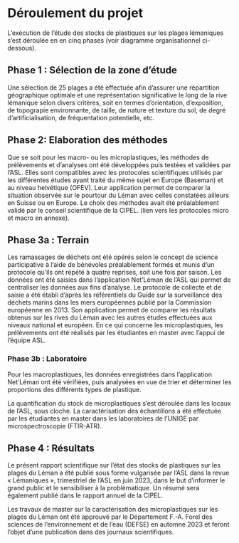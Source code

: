 # Déroulement du projet

L’exécution de l’étude des stocks de plastiques sur les plages lémaniques s’est déroulée en en cinq phases (voir diagramme organisationnel ci-dessous).

## Phase 1 : Sélection de la zone d’étude

Une sélection de 25 plages a été effectuée afin d’assurer une répartition géographique optimale et une représentation significative le long de la rive lémanique selon divers critères, soit en termes d’orientation, d’exposition, de topograpie environnante, de taille, de nature et texture du sol, de degré d’artificialisation, de fréquentation potentielle, etc.

##  Phase 2: Elaboration des méthodes

Que se soit pour les macro- ou les microplastiques, les méthodes de prélèvements et d’analyses ont été développées puis testées et validées par l’ASL. Elles sont compatibles avec les protocoles scientifiques utilisés par les différentes études ayant traité du même sujet en Europe (Baseman) et au niveau helvétique (OFEV). Leur application permet de comparer la situation observée sur le pourtour du Léman avec celles constatées ailleurs en Suisse ou en Europe. Le choix des méthodes avait été préalablement validé par le conseil scientifique de la CIPEL. (lien vers les protocoles micro et macro en annexe).

## Phase 3a : Terrain

Les ramassages de déchets ont été opérés selon le concept de science participative à l’aide de bénévoles préalablement formés et munis d’un protocole qu’ils ont répété à quatre reprises, soit une fois par saison. Les données ont été saisies dans l’application Net’Léman de l’ASL qui permet de centraliser les données aux fins d’analyse. Le protocole de collecte et de saisie a été établi d’après les référentiels du Guide sur la surveillance des déchets marins dans les mers européennes publié par la Commission européenne en 2013. Son application permet de comparer les résultats obtenus sur les rives du Léman  avec les autres études effectuées aux niveaux national et européen. En ce qui concerne les microplastiques, les prélèvements ont été réalisés par les étudiantes en master avec l’appui de l’équipe ASL.

### Phase 3b : Laboratoire

Pour les macroplastiques, les données enregistrées dans l’application Net’Léman ont été vérifiées, puis analysées en vue de trier et déterminer les proportions des différents types de plastique.

La quantification du stock de microplastiques s’est déroulée dans les locaux de l’ASL, sous cloche. La caractérisation des échantillons a été effectuée par les étudiantes en master dans les laboratoires de l’UNIGE par microspectroscopie (FTIR-ATR). 

## Phase 4 : Résultats

Le présent rapport scientifique sur l’état des stocks de plastiques sur les plages du Léman a été publié sous forme vulgarisée par l’ASL dans la revue « Lémaniques », trimestriel de l’ASL en juin 2023, dans le but d’informer le grand public et le sensibiliser à la problématique. Un résumé sera également publié dans le rapport annuel de la CIPEL.

Les travaux de master sur la caractérisation des microplastiques sur les plages du Léman ont été approuvé par le Département F.-A. Forel des sciences de l’environnement et de l’eau (DEFSE) en automne 2023 et feront l’objet d’une publication dans des journaux scientifiques.